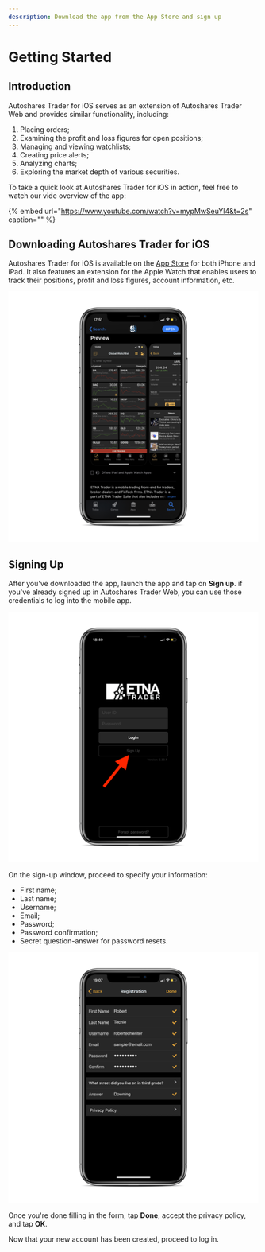 ```yaml
---
description: Download the app from the App Store and sign up
---
```


# Getting Started

## Introduction

Autoshares Trader for iOS serves as an extension of Autoshares Trader Web and provides similar functionality, including:

1. Placing orders;
2. Examining the profit and loss figures for open positions;
3. Managing and viewing watchlists;
4. Creating price alerts;
5. Analyzing charts;
6. Exploring the market depth of various securities.

To take a quick look at Autoshares Trader for iOS in action, feel free to watch our vide overview of the app:

{% embed url="https://www.youtube.com/watch?v=mypMwSeuYl4&t=2s" caption="" %}

## Downloading Autoshares Trader for iOS

Autoshares Trader for iOS is available on the [App Store](https://itunes.apple.com/us/app/etna-trader/id658778917?mt=8) for both iPhone and iPad. It also features an extension for the Apple Watch that enables users to track their positions, profit and loss figures, account information, etc.

![](../../.gitbook/assets/img_4eaf831e2b67-1-2_iphonexspacegrey_portrait.png)

## Signing Up

After you've downloaded the app, launch the app and tap on **Sign up**. if you've already signed up in Autoshares Trader Web, you can use those credentials to log into the mobile app.

![](../../.gitbook/assets/img_0007_iphonexspacegrey_portrait.png)

On the sign-up window, proceed to specify your information:

* First name;
* Last name;
* Username;
* Email;
* Password;
* Password confirmation;
* Secret question-answer for password resets.

![](../../.gitbook/assets/img_0008_iphonexspacegrey_portrait.png)

Once you're done filling in the form, tap **Done**, accept the privacy policy, and tap **OK**.

Now that your new account has been created, proceed to log in.

